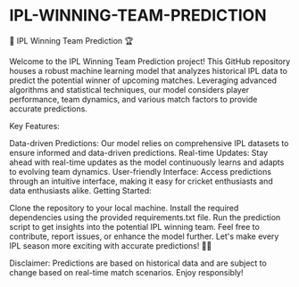 # IPL-WINNING-TEAM-PREDICTION

🏏 IPL Winning Team Prediction 🏆

Welcome to the IPL Winning Team Prediction project! This GitHub repository houses a robust machine learning model that analyzes historical IPL data to predict the potential winner of upcoming matches. Leveraging advanced algorithms and statistical techniques, our model considers player performance, team dynamics, and various match factors to provide accurate predictions.


Key Features:

Data-driven Predictions: Our model relies on comprehensive IPL datasets to ensure informed and data-driven predictions.
Real-time Updates: Stay ahead with real-time updates as the model continuously learns and adapts to evolving team dynamics.
User-friendly Interface: Access predictions through an intuitive interface, making it easy for cricket enthusiasts and data enthusiasts alike.
Getting Started:

Clone the repository to your local machine.
Install the required dependencies using the provided requirements.txt file.
Run the prediction script to get insights into the potential IPL winning team.
Feel free to contribute, report issues, or enhance the model further. Let's make every IPL season more exciting with accurate predictions! 🏏✨

Disclaimer: Predictions are based on historical data and are subject to change based on real-time match scenarios. Enjoy responsibly!
